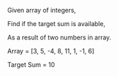 Given array of integers, 

Find if the target sum is available,

As a result of two numbers in array.

Array = [3, 5, -4, 8, 11, 1, -1, 6]

Target Sum = 10
